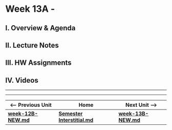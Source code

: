 # Week 13A - 

## I. Overview & Agenda

## II. Lecture Notes

## III. HW Assignments

## IV. Videos

<hr><hr>

| <-- Previous Unit | Home | Next Unit -->
| --- | --- | --- 
| [**week-12B-NEW.md**](week-12B-NEW.md)    |  [**Semester Interstitial.md**](interstitial.md) | [**week-13B-NEW.md**](week-13B-NEW.md)
